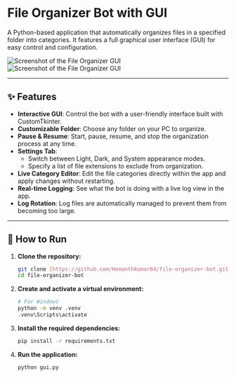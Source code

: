 # File Organizer Bot with GUI

A Python-based application that automatically organizes files in a specified folder into categories. It features a full graphical user interface (GUI) for easy control and configuration.

![Screenshot of the File Organizer GUI](docs/Screenshot_1.pngScreenshot_1.png)
![Screenshot of the File Organizer GUI](docs/Screenshot_1.pngScreenshot_2.png)

---

## ✨ Features

* **Interactive GUI**: Control the bot with a user-friendly interface built with CustomTkinter.
* **Customizable Folder**: Choose any folder on your PC to organize.
* **Pause & Resume**: Start, pause, resume, and stop the organization process at any time.
* **Settings Tab**:
    * Switch between Light, Dark, and System appearance modes.
    * Specify a list of file extensions to exclude from organization.
* **Live Category Editor**: Edit the file categories directly within the app and apply changes without restarting.
* **Real-time Logging**: See what the bot is doing with a live log view in the app.
* **Log Rotation**: Log files are automatically managed to prevent them from becoming too large.

---

## 🚀 How to Run

1.  **Clone the repository:**
    ```bash
    git clone [https://github.com/Hemanthkumar04/file-organizer-bot.git](https://github.com/Hemanthkumar04/file-organizer-bot.git)
    cd file-organizer-bot
    ```
2.  **Create and activate a virtual environment:**
    ```bash
    # For Windows
    python -m venv .venv
    .venv\Scripts\activate
    ```
3.  **Install the required dependencies:**
    ```bash
    pip install -r requirements.txt
    ```
4.  **Run the application:**
    ```bash
    python gui.py